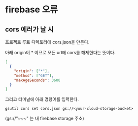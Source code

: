 # firebase 오류

## cors 에러가 날 시

프로젝트 루트 디렉토리에 cors.json을 만든다.

아래 origin이 * 이므로 모든 url에 cors를 해제한다는 뜻이다.
```json
[
  {
    "origin": ["*"],
    "method": ["GET"],
    "maxAgeSeconds": 3600
  }
]
```

그리고 터미널에 아래 명령어를 입력한다.
```
gsutil cors set cors.json gs://<your-cloud-storage-bucket>
```
(gs://"~~~" 는 내 firebase storage 주소)
